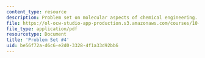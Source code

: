 ```yaml
---
content_type: resource
description: Problem set on molecular aspects of chemical engineering.
file: https://ol-ocw-studio-app-production.s3.amazonaws.com/courses/10-520-molecular-aspects-of-chemical-engineering-fall-2004/be56f72ad6c6e2d033284f1a33d92bb6_10_520_ps4.pdf
file_type: application/pdf
resourcetype: Document
title: 'Problem Set #4'
uid: be56f72a-d6c6-e2d0-3328-4f1a33d92bb6
---
```


